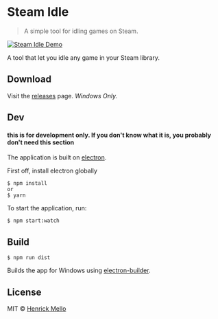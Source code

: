# Steam Idle

> A simple tool for idling games on Steam.

[![Steam Idle Demo](https://j.gifs.com/3lnDgQ.gif)](https://www.youtube.com/watch?v=C91TULNSYa4)

A tool that let you idle any game in your Steam library.

## Download

Visit the [releases](https://github.com/DevNvll/Steam-Idle/releases "Releases")  page.
*Windows Only.*


## Dev
#### this is for development only. If you don't know what it is, you probably don't need this section
The application is built on [electron](http://electron.atom.io/ "Electron").

First off, install electron globally
```
$ npm install
or
$ yarn
```
To start the application, run:
```
$ npm start:watch
```

## Build

```
$ npm run dist
```

Builds the app for Windows using [electron-builder](https://github.com/electron-userland/electron-builder/).


## License

MIT © [Henrick Mello](https://github.com/DevNvll)
